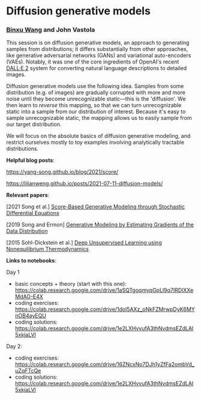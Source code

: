 # Diffusion generative models
### [Binxu Wang](https://scholar.harvard.edu/binxuw) and John Vastola

This session is on diffusion generative models, an approach to generating samples from distributions; it differs substantially from other approaches, like generative adversarial networks (GANs) and variational auto-encoders (VAEs). Notably, it was one of the core ingredients of OpenAI's recent [DALL·E 2](https://openai.com/dall-e-2/) system for converting natural language descriptions to detailed images.

Diffusion generative models use the following idea. Samples from some distribution (e.g. of images) are gradually corrupted with more and more noise until they become unrecognizable static—this is the 'diffusion'. We then learn to *reverse* this mapping, so that we can turn unrecognizable static into a sample from our distribution of interest. Because it's easy to sample unrecognizable static, the mapping allows us to easily sample from our target distribution.

We will focus on the absolute basics of diffusion generative modeling, and restrict ourselves mostly to toy examples involving analytically tractable distributions.

**Helpful blog posts**:

https://yang-song.github.io/blog/2021/score/

https://lilianweng.github.io/posts/2021-07-11-diffusion-models/

**Relevant papers**:

[2021 Song et al.] [Score-Based Generative Modeling through Stochastic Differential Equations](https://openreview.net/forum?id=PxTIG12RRHS)

[2019 Song and Ermon] [Generative Modeling by Estimating Gradients of the Data Distribution](https://proceedings.neurips.cc/paper/2019/hash/3001ef257407d5a371a96dcd947c7d93-Abstract.html)

[2015 Sohl-Dickstein et al.] [Deep Unsupervised Learning using Nonequilibrium Thermodynamics](http://proceedings.mlr.press/v37/sohl-dickstein15.html)


**Links to notebooks**:

Day 1 

- basic concepts + theory (start with this one): https://colab.research.google.com/drive/1aSQTgoqmyqGpLI9q7IRDlXXeMdAG-E4X
- coding exercises: https://colab.research.google.com/drive/1dol5AXz_oNkFZMrwpDyK6MYnOB4ayEQU
- coding solutions: https://colab.research.google.com/drive/1e2LXHvvufA3thNvdmsEZdLAI5xkjaLVl

Day 2: 

- coding exercises: https://colab.research.google.com/drive/16ZNcxNo7DJh1yZfFa2ombVd_uZqFTcQe
- coding solutions: https://colab.research.google.com/drive/1e2LXHvvufA3thNvdmsEZdLAI5xkjaLVl
